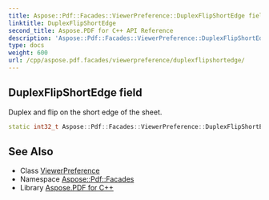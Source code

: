 ```yaml
---
title: Aspose::Pdf::Facades::ViewerPreference::DuplexFlipShortEdge field
linktitle: DuplexFlipShortEdge
second_title: Aspose.PDF for C++ API Reference
description: 'Aspose::Pdf::Facades::ViewerPreference::DuplexFlipShortEdge field. Duplex and flip on the short edge of the sheet in C++.'
type: docs
weight: 600
url: /cpp/aspose.pdf.facades/viewerpreference/duplexflipshortedge/
---
```

## DuplexFlipShortEdge field


Duplex and flip on the short edge of the sheet.

```cpp
static int32_t Aspose::Pdf::Facades::ViewerPreference::DuplexFlipShortEdge
```

## See Also

* Class [ViewerPreference](../)
* Namespace [Aspose::Pdf::Facades](../../)
* Library [Aspose.PDF for C++](../../../)
